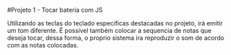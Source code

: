 #Projeto 1 - Tocar bateria com JS

Utilizando as teclas do teclado especificas destacadas no projeto, irá emitir um tom diferente. É possivel também colocar a sequencia de notas que deseja tocar, dessa forma, o proprio sistema ira reproduzir o som de acordo com as notas colocadas.